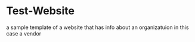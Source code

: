 # Test-Website
a sample template of a  website that has info about an organizatuion in this case a  vendor
